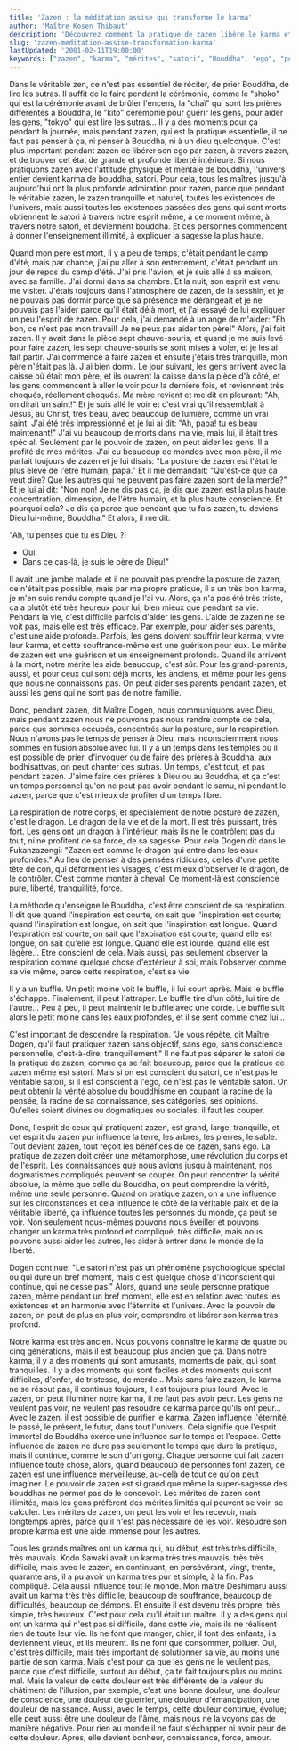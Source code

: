 ```yaml
---
title: 'Zazen : la méditation assise qui transforme le karma'
author: 'Maître Kosen Thibaut'
description: 'Découvrez comment la pratique de zazen libère le karma et crée des mérites durables par la méditation assise.'
slug: 'zazen-meditation-assise-transformation-karma'
lastUpdated: '2001-02-11T19:00:00'
keywords: ["zazen", "karma", "mérites", "satori", "Bouddha", "ego", "posture", "respiration", "liberté intérieure", "méditation zen"]
---
```


Dans le véritable zen, ce n'est pas essentiel de réciter, de prier 
Bouddha, de lire les sutras. Il suffit de le faire pendant la cérémonie,
comme le "shoko" qui est la cérémonie avant de brûler l'encens, la
"chaï" qui sont les prières différentes à Bouddha, le "kito"
cérémonie pour guérir les gens, pour aider les gens, "tokyo" qui est
lire les sutras... Il y a des moments pour ça pendant la journée, mais
pendant zazen, qui est la pratique essentielle, il ne faut pas penser à
ça, ni penser à Bouddha, ni à un dieu quelconque. C'est plus important
pendant zazen de libérer son ego par zazen, à travers zazen, et de
trouver cet état de grande et profonde liberté intérieure. Si nous
pratiquons zazen avec l'attitude physique et mentale de bouddha,
l'univers entier devient karma de bouddha, satori. Pour cela, tous les
maîtres jusqu'à aujourd'hui ont la plus profonde admiration pour
zazen, parce que pendant le véritable zazen, le zazen tranquille et
naturel, toutes les existences de l'univers, mais aussi toutes les
existences passées des gens qui sont morts obtiennent le satori à
travers notre esprit même, à ce moment même, à travers notre satori, et
deviennent bouddha. Et ces personnes commencent à donner l'enseignement
illimité, à expliquer la sagesse la plus haute.

Quand mon père est mort, il y a peu de temps, c'était pendant le camp
d'été, mais par chance, j'ai pu aller à son enterrement, c'était
pendant un jour de repos du camp d'été. J'ai pris l'avion, et je suis
allé à sa maison, avec sa famille. J'ai dormi dans sa chambre. Et la
nuit, son esprit est venu me visiter. J'étais toujours dans
l'atmosphère de zazen, de la sesshin, et je ne pouvais pas dormir parce
que sa présence me dérangeait et je ne pouvais pas l'aider parce qu'il
était déjà mort, et j'ai essayé de lui expliquer un peu l'esprit de
zazen. Pour cela, j'ai demandé à un ange de m'aider: "Eh bon, ce
n'est pas mon travail! Je ne peux pas aider ton père!" Alors, j'ai
fait zazen. Il y avait dans la pièce sept chauve-souris, et quand je me
suis levé pour faire zazen, les sept chauve-souris se sont mises à
voler, et je les ai fait partir. J'ai commencé à faire zazen et ensuite
j'étais très tranquille, mon père n'était pas là. J'ai bien dormi. Le
jour suivant, les gens arrivent avec la caisse où était mon père, et ils
ouvrent la caisse dans la pièce d'à côté, et les gens commencent à
aller le voir pour la dernière fois, et reviennent très choqués,
réellement choqués. Ma mère revient et me dit en pleurant: "Ah, on
dirait un saint!" Et je suis allé le voir et c'est vrai qu'il
ressemblait à Jésus, au Christ, très beau, avec beaucoup de lumière,
comme un vrai saint. J'ai été très impressionné et je lui ai dit: "Ah,
papa! tu es beau maintenant!" J'ai vu beaucoup de morts dans ma vie,
mais lui, il était très spécial. Seulement par le pouvoir de zazen, on
peut aider les gens. Il a profité de mes mérites. J'ai eu beaucoup de
mondos avec mon père, il me parlait toujours de zazen et je lui disais:
"La posture de zazen est l'état le plus élevé de l'être humain,
papa." Et il me demandait: "Qu'est-ce que ça veut dire? Que les
autres qui ne peuvent pas faire zazen sont de la merde?" Et je lui ai
dit: "Non non! Je ne dis pas ça, je dis que zazen est la plus haute
concentration, dimension, de l'être humain, et la plus haute
conscience. Et pourquoi cela? Je dis ça parce que pendant que tu fais
zazen, tu deviens Dieu lui-même, Bouddha." Et alors, il me dit:

"Ah, tu penses que tu es Dieu ?!

-   Oui.
-   Dans ce cas-là, je suis le père de Dieu!"

Il avait une jambe malade et il ne pouvait pas prendre la posture de
zazen, ce n'était pas possible, mais par ma propre pratique, il a un
très bon karma, je m'en suis rendu compte quand je l'ai vu. Alors, ça
n'a pas été très triste, ça a plutôt été très heureux pour lui, bien
mieux que pendant sa vie. Pendant la vie, c'est difficile parfois
d'aider les gens. L'aide de zazen ne se voit pas, mais elle est très
efficace. Par exemple, pour aider ses parents, c'est une aide profonde.
Parfois, les gens doivent souffrir leur karma, vivre leur karma, et
cette souffrance-même est une guérison pour eux. Le mérite de zazen est
une guérison et un enseignement profonds. Quand ils arrivent à la mort,
notre mérite les aide beaucoup, c'est sûr. Pour les grand-parents,
aussi, et pour ceux qui sont déjà morts, les anciens, et même pour les
gens que nous ne connaissons pas. On peut aider ses parents pendant
zazen, et aussi les gens qui ne sont pas de notre famille.

Donc, pendant zazen, dit Maître Dogen, nous communiquons avec Dieu, mais
pendant zazen nous ne pouvons pas nous rendre compte de cela, parce que
sommes occupés, concentrés sur la posture, sur la respiration. Nous
n'avons pas le temps de penser à Dieu, mais inconsciemment nous sommes
en fusion absolue avec lui. Il y a un temps dans les temples où il est
possible de prier, d'invoquer ou de faire des prières à Bouddha, aux
bodhisattvas, on peut chanter des sutras. Un temps, c'est tout, et pas
pendant zazen. J'aime faire des prières à Dieu ou au Bouddha, et ça
c'est un temps personnel qu'on ne peut pas avoir pendant le samu, ni
pendant le zazen, parce que c'est mieux de profiter d'un temps libre.

La respiration de notre corps, et spécialement de notre posture de
zazen, c'est le dragon. Le dragon de la vie et de la mort. Il est très
puissant, très fort. Les gens ont un dragon à l'intérieur, mais ils ne
le contrôlent pas du tout, ni ne profitent de sa force, de sa sagesse.
Pour cela Dogen dit dans le Fukanzazengi: "Zazen est comme le dragon
qui entre dans les eaux profondes." Au lieu de penser à des pensées
ridicules, celles d'une petite tête de con, qui déforment les visages,
c'est mieux d'observer le dragon, de le contrôler. C'est comme monter
à cheval. Ce moment-là est conscience pure, liberté, tranquillité,
force.

La méthode qu'enseigne le Bouddha, c'est être conscient de sa
respiration. Il dit que quand l'inspiration est courte, on sait que
l'inspiration est courte; quand l'inspiration est longue, on sait que
l'inspiration est longue. Quand l'expiration est courte, on sait que
l'expiration est courte; quand elle est longue, on sait qu'elle est
longue. Quand elle est lourde, quand elle est légère... Etre conscient
de cela. Mais aussi, pas seulement observer la respiration comme quelque
chose d'extérieur à soi, mais l'observer comme sa vie même, parce
cette respiration, c'est sa vie.

Il y a un buffle. Un petit moine voit le buffle, il lui court après.
Mais le buffle s'échappe. Finalement, il peut l'attraper. Le buffle
tire d'un côté, lui tire de l'autre... Peu à peu, il peut maintenir
le buffle avec une corde. Le buffle suit alors le petit moine dans les
eaux profondes, et il se sent comme chez lui...

C'est important de descendre la respiration. "Je vous répète, dit
Maître Dogen, qu'il faut pratiquer zazen sans objectif, sans ego, sans
conscience personnelle, c'est-à-dire, tranquillement." Il ne faut pas
séparer le satori de la pratique de zazen, comme ça se fait beaucoup,
parce que la pratique de zazen même est satori. Mais si on est conscient
du satori, ce n'est pas le véritable satori, si il est conscient à
l'ego, ce n'est pas le véritable satori. On peut obtenir la vérité
absolue du bouddhisme en coupant la racine de la pensée, la racine de sa
connaissance, ses catégories, ses opinions. Qu'elles soient divines ou
dogmatiques ou sociales, il faut les couper.

Donc, l'esprit de ceux qui pratiquent zazen, est grand, large,
tranquille, et cet esprit du zazen pur influence la terre, les arbres,
les pierres, le sable. Tout devient zazen, tout reçoit les bénéfices de
ce zazen, sans ego. La pratique de zazen doit créer une métamorphose,
une révolution du corps et de l'esprit. Les connaissances que nous
avions jusqu'à maintenant, nos dogmatismes compliqués peuvent se
couper. On peut rencontrer la vérité absolue, la même que celle du
Bouddha, on peut comprendre la vérité, même une seule personne. Quand on
pratique zazen, on a une influence sur les circonstances et cela
influence le côté de la véritable paix et de la véritable liberté, ça
influence toutes les personnes du monde, ça peut se voir. Non seulement
nous-mêmes pouvons nous éveiller et pouvons changer un karma très
profond et compliqué, très difficile, mais nous pouvons aussi aider les
autres, les aider à entrer dans le monde de la liberté.

Dogen continue: "Le satori n'est pas un phénomène psychologique
spécial ou qui dure un bref moment, mais c'est quelque chose
d'inconscient qui continue, qui ne cesse pas." Alors, quand une seule
personne pratique zazen, même pendant un bref moment, elle est en
relation avec toutes les existences et en harmonie avec l'éternité et
l'univers. Avec le pouvoir de zazen, on peut de plus en plus voir,
comprendre et libérer son karma très profond.

Notre karma est très ancien. Nous pouvons connaître le karma de quatre
ou cinq générations, mais il est beaucoup plus ancien que ça. Dans notre
karma, il y a des moments qui sont amusants, moments de paix, qui sont
tranquilles. Il y a des moments qui sont faciles et des moments qui sont
difficiles, d'enfer, de tristesse, de merde... Mais sans faire zazen,
le karma ne se résout pas, il continue toujours, il est toujours plus
lourd. Avec le zazen, on peut illuminer notre karma, il ne faut pas
avoir peur. Les gens ne veulent pas voir, ne veulent pas résoudre ce
karma parce qu'ils ont peur... Avec le zazen, il est possible de
purifier le karma. Zazen influence l'éternité, le passé, le présent, le
futur, dans tout l'univers. Cela signifie que l'esprit immortel de
Bouddha exerce une influence sur le temps et l'espace. Cette influence
de zazen ne dure pas seulement le temps que dure la pratique, mais il
continue, comme le son d'un gong. Chaque personne qui fait zazen
influence toute chose, alors, quand beaucoup de personnes font zazen, ce
zazen est une influence merveilleuse, au-delà de tout ce qu'on peut
imaginer. Le pouvoir de zazen est si grand que même la super-sagesse des
bouddhas ne permet pas de le concevoir. Les mérites de zazen sont
illimités, mais les gens préfèrent des mérites limités qui peuvent se
voir, se calculer. Les mérites de zazen, on peut les voir et les
recevoir, mais longtemps après, parce qu'il n'est pas nécessaire de
les voir. Résoudre son propre karma est une aide immense pour les
autres.

Tous les grands maîtres ont un karma qui, au début, est très très
difficile, très mauvais. Kodo Sawaki avait un karma très très mauvais,
très très difficile, mais avec le zazen, en continuant, en persévérant,
vingt, trente, quarante ans, il a pu avoir un karma très pur et simple,
à la fin. Pas compliqué. Cela aussi influence tout le monde. Mon maître
Deshimaru aussi avait un karma très très difficile, beaucoup de
souffrance, beaucoup de difficultés, beaucoup de démons. Et ensuite il
est devenu très propre, très simple, très heureux. C'est pour cela
qu'il était un maître. Il y a des gens qui ont un karma qui n'est pas
si difficile, dans cette vie, mais ils ne réalisent rien de toute leur
vie. Ils ne font que manger, chier, il font des enfants, ils deviennent
vieux, et ils meurent. Ils ne font que consommer, polluer. Oui, c'est
très difficile, mais très important de solutionner sa vie, au moins une
partie de son karma. Mais c'est pour ça que les gens ne le veulent pas,
parce que c'est difficile, surtout au début, ça te fait toujours plus
ou moins mal. Mais la valeur de cette douleur est très différente de la
valeur du châtiment de l'illusion, par exemple, c'est une bonne
douleur, une douleur de conscience, une douleur de guerrier, une douleur
d'émancipation, une douleur de naissance. Aussi, avec le temps, cette
douleur continue, évolue; elle peut aussi être une douleur de l'âme,
mais nous ne la voyons pas de manière négative. Pour rien au monde il ne
faut s'échapper ni avoir peur de cette douleur. Après, elle devient
bonheur, connaissance, force, amour.
